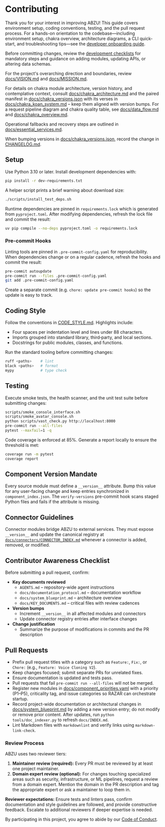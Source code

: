 # Contributing

Thank you for your interest in improving ABZU! This guide covers environment
setup, coding conventions, testing, and the pull request process. For a hands-on
orientation to the codebase—including environment setup, chakra overview,
architecture diagrams, a CLI quick-start, and troubleshooting tips—see the
[developer onboarding guide](docs/developer_onboarding.md).

Before committing changes, review the
[development checklists](docs/development_checklist.md) for mandatory steps and
guidance on adding modules, updating APIs, or altering data schemas.

For the project's overarching direction and boundaries, review
[docs/VISION.md](docs/VISION.md) and [docs/MISSION.md](docs/MISSION.md).

For details on chakra module architecture, version history, and contemplative
context, consult
[docs/chakra_architecture.md](docs/chakra_architecture.md) and the paired
manifest in [docs/chakra_versions.json](docs/chakra_versions.json) with its
verses in [docs/chakra_koan_system.md](docs/chakra_koan_system.md) – keep them
aligned with version bumps.
For a request pipeline diagram and chakra quality table, see [docs/data_flow.md](docs/data_flow.md) and [docs/chakra_overview.md](docs/chakra_overview.md).

Operational fallbacks and recovery steps are outlined in
[docs/essential_services.md](docs/essential_services.md).

When bumping versions in
[docs/chakra_versions.json](docs/chakra_versions.json), record the change in
[CHANGELOG.md](CHANGELOG.md).

## Setup

Use Python 3.10 or later. Install development dependencies with:

```bash
pip install -r dev-requirements.txt
```

A helper script prints a brief warning about download size:

```bash
./scripts/install_test_deps.sh
```

Runtime dependencies are pinned in `requirements.lock` which is generated from
`pyproject.toml`. After modifying dependencies, refresh the lock file and commit
the result:

```bash
uv pip compile --no-deps pyproject.toml -o requirements.lock
```

### Pre-commit Hooks

Linting tools are pinned in `.pre-commit-config.yaml` for reproducibility. When
dependencies change or on a regular cadence, refresh the hooks and commit the
result:

```bash
pre-commit autoupdate
pre-commit run --files .pre-commit-config.yaml
git add .pre-commit-config.yaml
```

Create a separate commit (e.g. `chore: update pre-commit hooks`) so the update
is easy to track.

## Coding Style

Follow the conventions in [CODE_STYLE.md](CODE_STYLE.md). Highlights include:

- Four spaces per indentation level and lines under 88 characters.
- Imports grouped into standard library, third‑party, and local sections.
- Docstrings for public modules, classes, and functions.

Run the standard tooling before committing changes:

```bash
ruff <paths>    # lint
black <paths>   # format
mypy            # type check
```

## Testing

Execute smoke tests, the health scanner, and the unit test suite before submitting changes:

```bash
scripts/smoke_console_interface.sh
scripts/smoke_avatar_console.sh
python scripts/vast_check.py http://localhost:8000
pre-commit run --all-files
pytest --maxfail=1 -q
```

Code coverage is enforced at 85%. Generate a report locally to ensure the
threshold is met:

```bash
coverage run -m pytest
coverage report
```

## Component Version Mandate

Every source module must define a `__version__` attribute. Bump this value for
any user-facing change and keep entries synchronized in
`component_index.json`. The `verify-versions` pre-commit hook scans staged
Python files and fails if the attribute is missing.

## Connector Guidelines

Connector modules bridge ABZU to external services. They must expose
`__version__` and update the canonical registry at
[`docs/connectors/CONNECTOR_INDEX.md`](docs/connectors/CONNECTOR_INDEX.md)
whenever a connector is added, removed, or modified.

## Contributor Awareness Checklist

Before submitting a pull request, confirm:

- **Key documents reviewed**
  - `AGENTS.md` – repository-wide agent instructions
  - `docs/documentation_protocol.md` – documentation workflow
  - `docs/system_blueprint.md` – architecture overview
  - `docs/KEY_DOCUMENTS.md` – critical files with review cadences
- **Version bumps**
  - Increment `__version__` in all affected modules and connectors
  - Update connector registry entries after interface changes
- **Change justification**
  - Summarize the purpose of modifications in commits and the PR description

## Pull Requests

- Prefix pull request titles with a category such as `Feature:`, `Fix:`, or `Chore:` (e.g., `Feature: Voice Cloning V2`).
- Keep changes focused; submit separate PRs for unrelated fixes.
- Ensure documentation is updated and tests pass.
- Pull requests that fail `pre-commit run --all-files` will not be merged.
- Register new modules in [docs/component_priorities.yaml](docs/component_priorities.yaml) with a priority (P1–P5), criticality tag, and issue categories so RAZAR can orchestrate startup.
- Record project-wide documentation or architectural changes in
  [docs/system_blueprint.md](docs/system_blueprint.md) by adding a new
  version entry; do not modify or remove prior content. After updates, run
  `python tools/doc_indexer.py` to refresh `docs/INDEX.md`.
- Lint Markdown files with `markdownlint` and verify links using `markdown-link-check`.

### Review Process

ABZU uses two reviewer tiers:

1. **Maintainer review (required):** Every PR must be reviewed by at least one project maintainer.
2. **Domain expert review (optional):** For changes touching specialized areas such as security, infrastructure, or ML pipelines, request a review from a domain expert. Mention the domain in the PR description and tag the appropriate expert or ask a maintainer to loop them in.

**Reviewer expectations:** Ensure tests and linters pass, confirm documentation and style guidelines are followed, and provide constructive feedback. Escalate to additional reviewers if deeper expertise is needed.

By participating in this project, you agree to abide by our [Code of Conduct](CODE_OF_CONDUCT.md).
